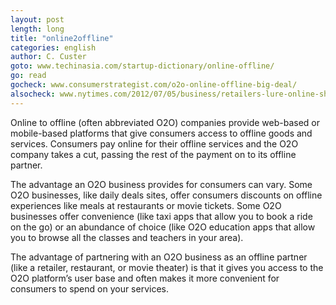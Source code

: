 ```yaml
---
layout: post
length: long
title: "online2offline"
categories: english
author: C. Custer
goto: www.techinasia.com/startup-dictionary/online-offline/
go: read
gocheck: www.consumerstrategist.com/o2o-online-offline-big-deal/
alsocheck: www.nytimes.com/2012/07/05/business/retailers-lure-online-shoppers-offline.html?
---
```

Online to offline (often abbreviated O2O) companies provide web-based or mobile-based platforms that give consumers access to offline goods and services. Consumers pay online for their offline services and the O2O company takes a cut, passing the rest of the payment on to its offline partner.

The advantage an O2O business provides for consumers can vary. Some O2O businesses, like daily deals sites, offer consumers discounts on offline experiences like meals at restaurants or movie tickets. Some O2O businesses offer convenience (like taxi apps that allow you to book a ride on the go) or an abundance of choice (like O2O education apps that allow you to browse all the classes and teachers in your area).

The advantage of partnering with an O2O business as an offline partner (like a retailer, restaurant, or movie theater) is that it gives you access to the O2O platform’s user base and often makes it more convenient for consumers to spend on your services.
